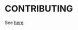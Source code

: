 
# CONTRIBUTING

See [here](https://github.com/SpeciesFileGroup/taxonworks_doc/blob/master/CONTRIBUTING.md).
